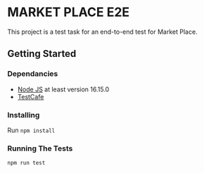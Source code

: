 # MARKET PLACE E2E
This project is a test task for an end-to-end test for Market Place.

## Getting Started

### Dependancies
- [Node JS](https://nodejs.org/en/) at least version 16.15.0
- [TestCafe](https://testcafe.io/)

### Installing
Run `npm install`

### Running The Tests
`npm run test`